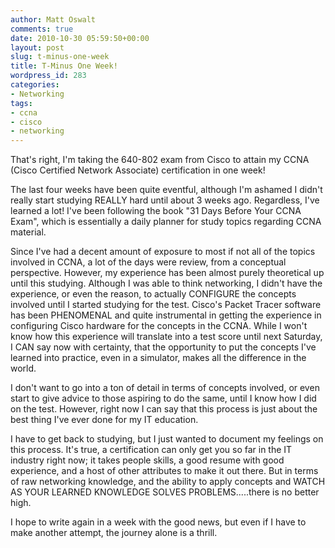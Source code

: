 ```yaml
---
author: Matt Oswalt
comments: true
date: 2010-10-30 05:59:50+00:00
layout: post
slug: t-minus-one-week
title: T-Minus One Week!
wordpress_id: 283
categories:
- Networking
tags:
- ccna
- cisco
- networking
---
```


That's right, I'm taking the 640-802 exam from Cisco to attain my CCNA (Cisco Certified Network Associate) certification in one week!

The last four weeks have been quite eventful, although I'm ashamed I didn't really start studying REALLY hard until about 3 weeks ago. Regardless, I've learned a lot! I've been following the book "31 Days Before Your CCNA Exam", which is essentially a daily planner for study topics regarding CCNA material.

Since I've had a decent amount of exposure to most if not all of the topics involved in CCNA, a lot of the days were review, from a conceptual perspective. However, my experience has been almost purely theoretical up until this studying. Although I was able to think networking, I didn't have the experience, or even the reason, to actually CONFIGURE the concepts involved until I started studying for the test. Cisco's Packet Tracer software has been PHENOMENAL and quite instrumental in getting the experience in configuring Cisco hardware for the concepts in the CCNA. While I won't know how this experience will translate into a test score until next Saturday, I CAN say now with certainty, that the opportunity to put the concepts I've learned into practice, even in a simulator, makes all the difference in the world.

I don't want to go into a ton of detail in terms of concepts involved, or even start to give advice to those aspiring to do the same, until I know how I did on the test. However, right now I can say that this process is just about the best thing I've ever done for my IT education.

I have to get back to studying, but I just wanted to document my feelings on this process. It's true, a certification can only get you so far in the IT industry right now; it takes people skills, a good resume with good experience, and a host of other attributes to make it out there. But in terms of raw networking knowledge, and the ability to apply concepts and WATCH AS YOUR LEARNED KNOWLEDGE SOLVES PROBLEMS.....there is no better high.

I hope to write again in a week with the good news, but even if I have to make another attempt, the journey alone is a thrill.
